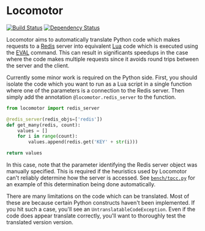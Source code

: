 # Locomotor

[![Build Status](https://travis-ci.org/michaelmior/locomotor.svg?branch=master)](https://travis-ci.org/michaelmior/locomotor)
[![Dependency Status](https://gemnasium.com/badges/github.com/michaelmior/locomotor.svg)](https://gemnasium.com/github.com/michaelmior/locomotor)

Locomotor aims to automatically translate Python code which makes requests to a [Redis](https://redis.io/) server into equivalent [Lua](https://www.lua.org/) code which is executed using the [EVAL](https://redis.io/commands/eval) command.
This can result in significants speedups in the case where the code makes multiple requests since it avoids round trips between the server and the client.

Currently some minor work is required on the Python side.
First, you should isolate the code which you want to run as a Lua script in a single function where one of the parameters is a connection to the Redis server.
Then simply add the annotation `@locomotor.redis_server` to the function.

```python
from locomotor import redis_server

@redis_server(redis_objs=['redis'])
def get_many(redis, count):
    values = []
    for i in range(count):
        values.append(redis.get('KEY' + str(i)))

return values
```

In this case, note that the parameter identifying the Redis server object was manually specified.
This is required if the heuristics used by Locomotor can't reliably determine how the server is accessed.
See [`bench/tpcc.py`](bench/tpcc.py) for an example of this determination being done automatically.

There are many limitations on the code which can be translated.
Most of these are because certain Python constructs haven't been implemented.
If you hit such a case, you'll see an `UntranslatableCodeException`.
Even if the code does appear translate correctly, you'll want to thoroughly test the translated version version.
